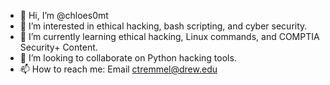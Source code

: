 - 👋 Hi, I’m @chloes0mt
- 👀 I’m interested in ethical hacking, bash scripting, and cyber security.
- 🌱 I’m currently learning ethical hacking, Linux commands, and COMPTIA Security+ Content.
- 💞️ I’m looking to collaborate on Python hacking tools.
- 📫 How to reach me: Email ctremmel@drew.edu 

<!---
chloes0mt/chloes0mt is a ✨ special ✨ repository because its `README.md` (this file) appears on your GitHub profile.
You can click the Preview link to take a look at your changes.
--->
